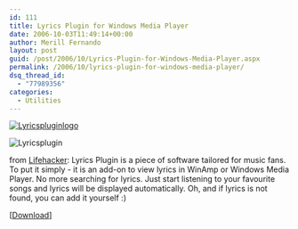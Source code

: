 ```yaml
---
id: 111
title: Lyrics Plugin for Windows Media Player
date: 2006-10-03T11:49:14+00:00
author: Merill Fernando
layout: post
guid: /post/2006/10/Lyrics-Plugin-for-Windows-Media-Player.aspx
permalink: /2006/10/lyrics-plugin-for-windows-media-player/
dsq_thread_id:
  - "77989356"
categories:
  - Utilities
---
```

<p><a href="http://lyricsplugin.com/"><img alt="Lyricspluginlogo" src="http://www.merill.net/wp-content/uploads/contentbinary/lyricspluginlogo.gif" border="0" /></a></p>
<p><img alt="Lyricsplugin" src="http://www.merill.net/wp-content/uploads/contentbinary/lyricsplugin_small.jpg" border="0" /></p>
<p>from <a href="http://www.lifehacker.com/software/download/download-of-the-day-lyrics-plugin-windows-204482.php">Lifehacker</a>: Lyrics Plugin is a piece of software tailored for music fans. To put it simply - it is an add-on to view lyrics in WinAmp or Windows Media Player. No more searching for lyrics. Just start listening to your favourite songs and lyrics will be displayed automatically. Oh, and if lyrics is not found, you can add it yourself :) </p>
<p>[<a href="http://lyricsplugin.com/">Download</a>]</p>